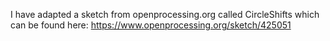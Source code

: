 I have adapted a sketch from openprocessing.org called CircleShifts which can be found here: https://www.openprocessing.org/sketch/425051

